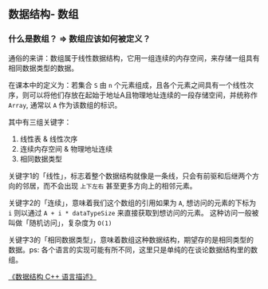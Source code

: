 ## 数据结构- 数组

### 什么是数组？ => 数组应该如何被定义？

通俗的来讲：数组属于线性数据结构，它用一组连续的内存空间，来存储一组具有相同数据类型的数据。

在课本中的定义为：若集合 `S` 由 `n` 个元素组成，且各个元素之间具有一个线性次序，则可以将他们存放在起始于地址A且物理地址连续的一段存储空间，并统称作 `Array`, 通常以 `A` 作为该数组的标识。

其中有三组关键字：

1. 线性表 & 线性次序
2. 连续内存空间 & 物理地址连续
3. 相同数据类型

关键字1的「线性」，标志着整个数据结构就像是一条线，只会有前驱和后继两个方向的邻居，而不会出现 `上下左右` 甚至更多方向上的相邻元素。

关键字2的「连续」，意味着我们这个数组的引用如果为 `A`, 想访问的元素的下标为 `i` 则以通过 `A + i * dataTypeSize` 来直接获取到想访问的元素。
这种访问一般被叫做「随机访问」，复杂度为 `O(1)`

关键字3的「相同数据类型」，意味着数组这种数据结构，期望存的是相同类型的数据。ps: 各个语言的实现可能有所不同，这里只是单纯的在谈论数据结构里的数组。


[《数据结构 C++ 语言描述》](https://item.jd.com/12113082.html)

